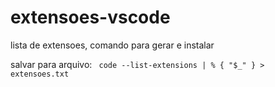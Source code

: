 # extensoes-vscode
lista de extensoes, comando para gerar e instalar

salvar para arquivo:
<code>
  code --list-extensions | % { "$_" } > extensoes.txt
</code>
